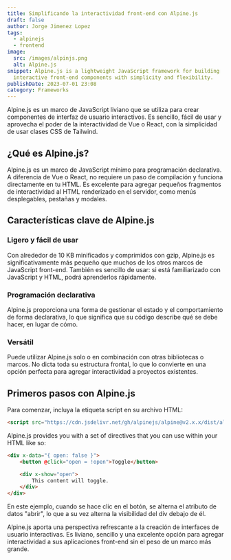 ```yaml
---
title: Simplificando la interactividad front-end con Alpine.js
draft: false
author: Jorge Jimenez Lopez
tags:
  - alpinejs
  - frontend
image:
  src: /images/alpinjs.png
  alt: Alpine.js
snippet: Alpine.js is a lightweight JavaScript framework for building
  interactive front-end components with simplicity and flexibility.
publishDate: 2023-07-01 23:08
category: Frameworks
---
```

Alpine.js es un marco de JavaScript liviano que se utiliza para crear componentes de interfaz de usuario interactivos. Es sencillo, fácil de usar y aprovecha el poder de la interactividad de Vue o React, con la simplicidad de usar clases CSS de Tailwind.

## ¿Qué es Alpine.js?

Alpine.js es un marco de JavaScript mínimo para programación declarativa. A diferencia de Vue o React, no requiere un paso de compilación y funciona directamente en tu HTML. Es excelente para agregar pequeños fragmentos de interactividad al HTML renderizado en el servidor, como menús desplegables, pestañas y modales.

## Características clave de Alpine.js

### Ligero y fácil de usar

Con alrededor de 10 KB minificados y comprimidos con gzip, Alpine.js es significativamente más pequeño que muchos de los otros marcos de JavaScript front-end. También es sencillo de usar: si está familiarizado con JavaScript y HTML, podrá aprenderlos rápidamente.

### Programación declarativa

Alpine.js proporciona una forma de gestionar el estado y el comportamiento de forma declarativa, lo que significa que su código describe qué se debe hacer, en lugar de cómo.

### Versátil

Puede utilizar Alpine.js solo o en combinación con otras bibliotecas o marcos. No dicta toda su estructura frontal, lo que lo convierte en una opción perfecta para agregar interactividad a proyectos existentes.

## Primeros pasos con Alpine.js

Para comenzar, incluya la etiqueta script en su archivo HTML:
```html
<script src="https://cdn.jsdelivr.net/gh/alpinejs/alpine@v2.x.x/dist/alpine.min.js" defer></script>
```

Alpine.js provides you with a set of directives that you can use within your HTML like so:

```html
<div x-data="{ open: false }">
    <button @click="open = !open">Toggle</button>

    <div x-show="open">
        This content will toggle.
    </div>
</div>
```

En este ejemplo, cuando se hace clic en el botón, se alterna el atributo de datos "abrir", lo que a su vez alterna la visibilidad del div debajo de él.

Alpine.js aporta una perspectiva refrescante a la creación de interfaces de usuario interactivas. Es liviano, sencillo y una excelente opción para agregar interactividad a sus aplicaciones front-end sin el peso de un marco más grande.